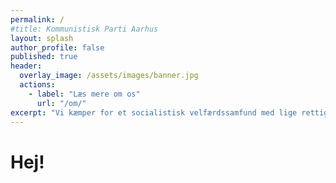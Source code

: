 ```yaml
---
permalink: /
#title: Kommunistisk Parti Aarhus
layout: splash
author_profile: false
published: true
header:
  overlay_image: /assets/images/banner.jpg
  actions:
    - label: "Læs mere om os"
      url: "/om/"
excerpt: "Vi kæmper for et socialistisk velfærdssamfund med lige rettigheder til alle og et aktivt deltagerdemokrati."
---
```


# Hej!

